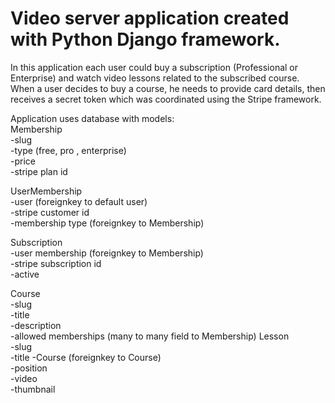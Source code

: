 # Video server application created with Python Django framework.
In this application each user could buy a subscription (Professional or Enterprise) and watch video lessons related to the subscribed course. When a user decides to buy a course, he needs to provide card details, then receives a secret token which was coordinated using the Stripe framework.

Application uses database with models:  
Membership  
    -slug    
    -type (free, pro , enterprise)  
    -price   
    -stripe plan id  


UserMembership  
    -user                     (foreignkey to default user)  
    -stripe customer id  
    -membership type          (foreignkey to Membership)  


Subscription  
    -user membership          (foreignkey to Membership)  
    -stripe subscription id    
    -active  

Course  
    -slug   
    -title  
    -description  
    -allowed memberships      (many to many field to Membership) 
Lesson  
    -slug   
    -title
    -Course                   (foreignkey to Course)  
    -position  
    -video  
    -thumbnail  


